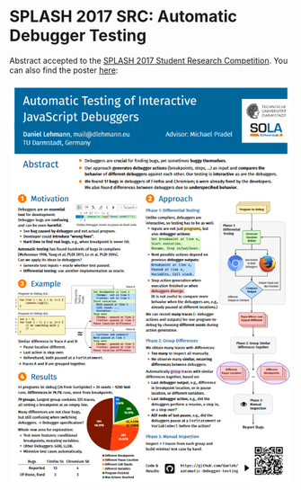 # SPLASH 2017 SRC: Automatic Debugger Testing

Abstract accepted to the [SPLASH 2017 Student Research Competition](http://2017.splashcon.org/track/splash-2017-Student-Research-Competition#SRC-Participants). You can also find the poster [here](https://github.com/danleh/automatic-debugger-testing/blob/master/splash-src/poster.pdf):

[![Poster Thumbnail](https://raw.githubusercontent.com/danleh/automatic-debugger-testing/master/splash-src/poster-thumbnail.png)](https://github.com/danleh/automatic-debugger-testing/blob/master/splash-src/poster.pdf)
